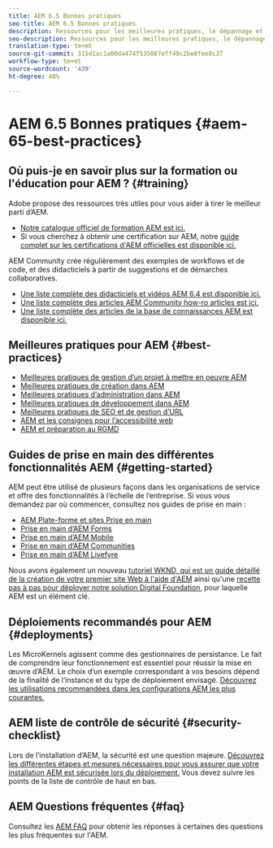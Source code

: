 ```yaml
---
title: AEM 6.5 Bonnes pratiques
seo-title: AEM 6.5 Bonnes pratiques
description: Ressources pour les meilleures pratiques, le dépannage et la formation pour AEM 6.5
seo-description: Ressources pour les meilleures pratiques, le dépannage et la formation pour AEM 6.5
translation-type: tm+mt
source-git-commit: 315d1ac1a00da474f535087eff49c2be8fee8c37
workflow-type: tm+mt
source-wordcount: '439'
ht-degree: 48%

---
```



# AEM 6.5 Bonnes pratiques {#aem-65-best-practices}

## Où puis-je en savoir plus sur la formation ou l&#39;éducation pour AEM ? {#training}

Adobe propose des ressources très utiles pour vous aider à tirer le meilleur parti d’AEM.

* [Notre catalogue officiel de formation AEM est ici.](https://training.adobe.com/training/current-courses.html#solution=adobeExperienceManager&amp;p=1)
* Si vous cherchez à obtenir une certification sur AEM, notre [guide complet sur les certifications d&#39;AEM officielles est disponible ici.](https://training.adobe.com/certification/exams.html#p=1&amp;solution=adobeExperienceManager)

AEM Community crée régulièrement des exemples de workflows et de code, et des didacticiels à partir de suggestions et de démarches collaboratives.

* [Une liste complète des didacticiels et vidéos AEM 6.4 est disponible ici.](https://helpx.adobe.com/fr/experience-manager/kt/index/aem-6-5-videos.html)
* [Une liste complète des articles AEM Community how-ro articles est ici.](https://helpx.adobe.com/fr/experience-manager/topics/how-to.html)
* [Une liste complète des articles de la base de connaissances AEM est disponible ici.](https://helpx.adobe.com/fr/experience-manager/kb/index/full_kb_list.html)

## Meilleures pratiques pour AEM {#best-practices}

* [Meilleures pratiques de gestion d’un projet à mettre en oeuvre AEM](/help/managing/best-practices.md)
* [Meilleures pratiques de création dans AEM](/help/sites-authoring/best-practices.md) 
* [Meilleures pratiques d’administration dans AEM](/help/sites-administering/administer-best-practices.md) 
* [Meilleures pratiques de développement dans AEM](/help/sites-developing/best-practices.md) 
* [Meilleures pratiques de SEO et de gestion d’URL](/help/managing/seo-and-url-management.md) 
* [AEM et les consignes pour l’accessibilité web](/help/managing/web-accessibility.md)
* [AEM et préparation au RGMD](/help/managing/data-protection-and-privacy.md)

## Guides de prise en main des différentes fonctionnalités AEM {#getting-started}

AEM peut être utilisé de plusieurs façons dans les organisations de service et offre des fonctionnalités à l’échelle de l’entreprise. Si vous vous demandez par où commencer, consultez nos guides de prise en main :

* [AEM Plate-forme et sites Prise en main](/help/sites-deploying/deploy.md#getting-started)
* [Prise en main d’AEM Forms](/help/forms/using/introduction-aem-forms.md) 
* [Prise en main d’AEM Mobile](/help/mobile/getting-started-aem-mobile.md) 
* [Prise en main d’AEM Communities](/help/communities/getting-started.md)
* [Prise en main d’AEM Livefyre](https://answers.livefyre.com/developers/getting-started/) 

Nous avons également un nouveau [tutoriel WKND, qui est un guide détaillé de la création de votre premier site Web à l&#39;aide d&#39;AEM](https://docs.adobe.com/content/help/fr-FR/experience-manager-learn/getting-started-wknd-tutorial-develop/overview.html) ainsi qu&#39;une [recette pas à pas pour déployer notre solution Digital Foundation](https://helpx.adobe.com/marketing-cloud/how-to/digital-foundation.html), pour laquelle AEM est un élément clé.

## Déploiements recommandés pour AEM {#deployments}

Les MicroKernels agissent comme des gestionnaires de persistance. Le fait de comprendre leur fonctionnement est essentiel pour réussir la mise en œuvre d’AEM. Le choix d’un exemple correspondant à vos besoins dépend de la finalité de l’instance et du type de déploiement envisagé. [Découvrez les utilisations recommandées dans les configurations AEM les plus courantes.](/help/sites-deploying/recommended-deploys.md)

## AEM liste de contrôle de sécurité {#security-checklist}

Lors de l’installation d’AEM, la sécurité est une question majeure. [Découvrez les différentes étapes et mesures nécessaires pour vous assurer que votre installation AEM est sécurisée lors du déploiement.](/help/sites-administering/security-checklist.md) Vous devez suivre les points de la liste de contrôle de haut en bas.

## AEM Questions fréquentes {#faq}

Consultez les [AEM FAQ](/help/sites-administering/aem-faqs.md) pour obtenir les réponses à certaines des questions les plus fréquentes sur l&#39;AEM.
